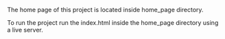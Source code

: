 <p>The home page of this project is located inside home_page directory.</p>
<p>To run the project run the index.html inside the home_page directory using a live server.</p>   